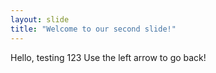 ```yaml
---
layout: slide
title: "Welcome to our second slide!"
---
```

Hello, testing 123
Use the left arrow to go back!
